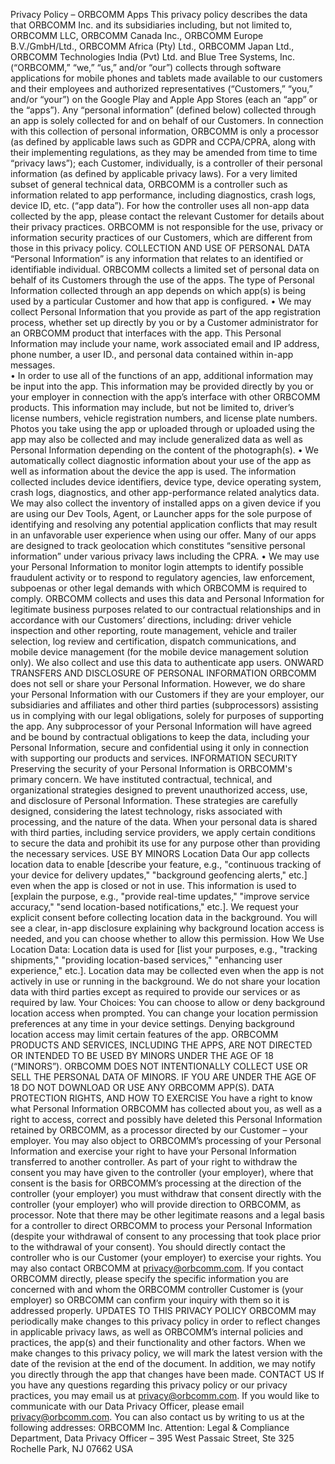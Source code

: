 Privacy Policy – ORBCOMM Apps
This privacy policy describes the data that ORBCOMM Inc. and its subsidiaries including, but not limited to, ORBCOMM LLC, ORBCOMM Canada Inc., ORBCOMM Europe B.V./GmbH/Ltd., ORBCOMM Africa (Pty) Ltd., ORBCOMM Japan Ltd., ORBCOMM Technologies India (Pvt) Ltd. and Blue Tree Systems, Inc.  (“ORBCOMM,” “we,” “us,” and/or “our”) collects through software applications for mobile phones and tablets made available to our customers and their employees and authorized representatives (“Customers,” “you,” and/or “your”) on the Google Play and Apple App Stores (each an “app” or the “apps”). Any “personal information” (defined below) collected through an app is solely collected for and on behalf of our Customers.  In connection with this collection of personal information, ORBCOMM is only a processor (as defined by applicable laws such as GDPR and CCPA/CPRA, along with their implementing regulations, as they may be amended from time to time “privacy laws”); each Customer, individually, is a controller of their personal information (as defined by applicable privacy laws).  For a very limited subset of general technical data, ORBCOMM is a controller such as information related to app performance, including diagnostics, crash logs, device ID, etc. (“app data”).  For how the controller uses all non-app data collected by the app, please contact the relevant Customer for details about their privacy practices. ORBCOMM is not responsible for the use, privacy or information security practices of our Customers, which are different from those in this privacy policy.
COLLECTION AND USE OF PERSONAL DATA
“Personal Information” is any information that relates to an identified or identifiable individual. ORBCOMM collects a limited set of personal data on behalf of its Customers through the use of the apps.  The type of Personal Information collected through an app depends on which app(s) is being used by a particular Customer and how that app is configured.
•	We may collect Personal Information that you provide as part of the app registration process, whether set up directly by you or by a Customer administrator for an ORBCOMM product that interfaces with the app. This Personal Information may include your name, work associated email and IP address, phone number, a user ID., and personal data contained within in-app messages.  
•	In order to use all of the functions of an app, additional information may be input into the app.  This information may be provided directly by you or your employer in connection with the app’s interface with other ORBCOMM products. This information may include, but not be limited to, driver’s license numbers, vehicle registration numbers, and license plate numbers. Photos you take using the app or uploaded through or uploaded using the app may also be collected and may include generalized data as well as Personal Information depending on the content of the photograph(s).
•	We automatically collect diagnostic information about your use of the app as well as information about the device the app is used.  The information collected includes device identifiers, device type, device operating system, crash logs, diagnostics, and other app-performance related analytics data. We may also collect the inventory of installed apps on a given device if you are using our Dev Tools, Agent, or Launcher apps for the sole purpose of identifying and resolving any potential application conflicts that may result in an unfavorable user experience when using our offer.  Many of our apps are designed to track geolocation which constitutes “sensitive personal information” under various privacy laws including the CPRA.
•	We may use your Personal Information to monitor login attempts to identify possible fraudulent activity or to respond to regulatory agencies, law enforcement, subpoenas or other legal demands with which ORBCOMM is required to comply.
ORBCOMM collects and uses this data and Personal Information for legitimate business purposes related to our contractual relationships and in accordance with our Customers’ directions, including: driver vehicle inspection and other reporting, route management, vehicle and trailer selection, log review and certification, dispatch communications, and mobile device management (for the mobile device management solution only). We also collect and use this data to authenticate app users.
ONWARD TRANSFERS AND DISCLOSURE OF PERSONAL INFORMATION
ORBCOMM does not sell or share your Personal Information.  However, we do share your Personal Information with our Customers if they are your employer, our subsidiaries and affiliates and other third parties (subprocessors) assisting us in complying with our legal obligations, solely for purposes of supporting the app.  Any subprocessor of your Personal Information will have agreed and be bound by contractual obligations to keep the data, including your Personal Information, secure and confidential using it only in connection with supporting our products and services.
INFORMATION SECURITY
Preserving the security of your Personal Information is ORBCOMM's primary concern. We have instituted contractual, technical, and organizational strategies designed to prevent unauthorized access, use, and disclosure of Personal Information. These strategies are carefully designed, considering the latest technology, risks associated with processing, and the nature of the data. When your personal data is shared with third parties, including service providers, we apply certain conditions  to secure the data and prohibit its use for any purpose other than providing the necessary services.
USE BY MINORS
Location Data
Our app collects location data to enable [describe your feature, e.g., "continuous tracking of your device for delivery updates," "background geofencing alerts," etc.] even when the app is closed or not in use. This information is used to [explain the purpose, e.g., "provide real-time updates," "improve service accuracy," "send location-based notifications," etc.].
We request your explicit consent before collecting location data in the background. You will see a clear, in-app disclosure explaining why background location access is needed, and you can choose whether to allow this permission.
How We Use Location Data:
Location data is used for [list your purposes, e.g., "tracking shipments," "providing location-based services," "enhancing user experience," etc.].
Location data may be collected even when the app is not actively in use or running in the background.
We do not share your location data with third parties except as required to provide our services or as required by law.
Your Choices:
You can choose to allow or deny background location access when prompted.
You can change your location permission preferences at any time in your device settings.
Denying background location access may limit certain features of the app.
ORBCOMM PRODUCTS AND SERVICES, INCLUDING THE APPS, ARE NOT DIRECTED OR INTENDED TO BE USED BY MINORS UNDER THE AGE OF 18 (“MINORS”).  ORBCOMM DOES NOT INTENTIONALLY COLLECT USE OR SELL THE PERSONAL DATA OF MINORS.  IF YOU ARE UNDER THE AGE OF 18 DO NOT DOWNLOAD OR USE ANY ORBCOMM APP(S).
DATA PROTECTION RIGHTS, AND HOW TO EXERCISE
You have a right to know what Personal Information ORBCOMM has collected about you, as well as a right to access, correct and possibly have deleted this Personal Information retained by ORBCOMM, as a processor directed by our Customer – your employer. You may also object to ORBCOMM’s processing of your Personal Information and exercise your right to have your Personal Information transferred to another controller.  As part of your right to withdraw the consent you may have given to the controller (your employer), where that consent is the basis for ORBCOMM’s processing at the direction of the controller (your employer) you must withdraw that consent directly with the controller (your employer) who will provide direction to ORBCOMM, as processor.  Note that there may be other legitimate reasons and a legal basis for a controller to direct ORBCOMM to process your Personal Information (despite your withdrawal of consent to any processing that took place prior to the withdrawal of your consent).
You should directly contact the controller who is our Customer (your employer) to exercise your rights. You may also contact ORBCOMM at privacy@orbcomm.com. If you contact ORBCOMM directly, please specify the specific information you are concerned with and whom the ORBCOMM controller Customer is (your employer) so ORBCOMM can confirm your inquiry with them so it is addressed properly.
UPDATES TO THIS PRIVACY POLICY
ORBCOMM may periodically make changes to this privacy policy in order to reflect changes in applicable privacy laws, as well as ORBCOMM’s internal policies and practices, the app(s) and their functionality and other factors. When we make changes to this privacy policy, we will mark the latest version with the date of the revision at the end of the document.  In addition, we may notify you directly through the app that changes have been made.
CONTACT US
If you have any questions regarding this privacy policy or our privacy practices, you may email us at privacy@orbcomm.com. If you would like to communicate with our Data Privacy Officer, please email privacy@orbcomm.com.  You can also contact us by writing to us at the following addresses:
ORBCOMM Inc. Attention: Legal & Compliance Department, Data Privacy Officer – 395 West Passaic Street, Ste 325  Rochelle Park, NJ 07662 USA
